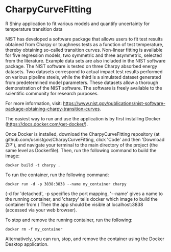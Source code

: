 # CharpyCurveFitting
R Shiny application to fit various models and quantify uncertainty for temperature transition data

NIST has developed a software package that allows users to fit test results obtained from Charpy or toughness tests as a function of test temperature, thereby obtaining so-called transition curves. Non-linear fitting is available for five regression models, two symmetric and three asymmetric, selected from the literature. Example data sets are also included in the NIST software package. The NIST software is tested on three Charpy absorbed energy datasets. Two datasets correspond to actual impact test results performed on various pipeline steels, while the third is a simulated dataset generated from predetermined model parameters. These datasets allow a thorough demonstration of the NIST software. The software is freely available to the scientific community for research purposes. 

For more information, visit: https://www.nist.gov/publications/nist-software-package-obtaining-charpy-transition-curves.

The easiest way to run and use the application is by first installing Docker (https://docs.docker.com/get-docker/).

Once Docker is installed, download the CharpyCurveFitting repository (at github.com/usnistgov/CharpyCurveFitting, click 'Code' and then 'Download ZIP'), and navigate your terminal to the main directory of the project (the same level as Dockerfile). Then, run the following command to build the image:
```
docker build -t charpy .
```
To run the container, run the following command:
```
docker run -d -p 3838:3838 --name my_container charpy
```
(-d for 'detached', -p specifies the port mapping, '--name' gives a name to the running container, and 'charpy' tells docker which image to build the container from.) Then the app should be visible at localhost:3838 (accessed via your web browser).

To stop and remove the running container, run the following:
```
docker rm -f my_container
```

Alternatively, you can run, stop, and remove the container using the Docker Desktop application.
